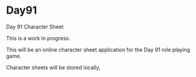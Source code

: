 # Day91
Day 91 Character Sheet

This is a work in progress.

This will be an online character sheet application for the Day 91 role playing game.

Character sheets will be stored locally,

